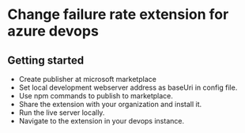 # Change failure rate extension for azure devops

## Getting started

- Create publisher at microsoft marketplace
- Set local development webserver address as baseUri in config file.
- Use npm commands to publish to marketplace.
- Share the extension with your organization and install it.
- Run the live server locally.
- Navigate to the extension in your devops instance.
